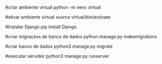 
#criar ambiente virtual
  python -m venv virtual

#ativar ambiente virtual
  source virtual/bin/activate

#Instalar Django
  pip install Django

#criar migrações de banco de dados
  python manage.py makemigrations

#criar banco de dados
  python3 manage.py migrate
  
#executar servidor
  python3 manage.py runserver